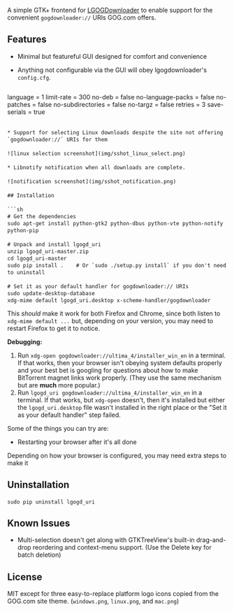 A simple GTK+ frontend for [LGOGDownloader](https://github.com/Sude-/lgogdownloader)
to enable support for the convenient `gogdownloader://` URIs GOG.com offers.

## Features

* Minimal but featureful GUI designed for comfort and convenience
* Anything not configurable via the GUI will obey lgogdownloader's
  `config.cfg`.

  ```rc
language = 1
limit-rate = 300
no-deb = false
no-language-packs = false
no-patches = false
no-subdirectories = false
no-targz = false
retries = 3
save-serials = true
  ```

* Support for selecting Linux downloads despite the site not offering
  `gogdownloader://` URIs for them

  ![linux selection screenshot](img/sshot_linux_select.png)

* Libnotify notification when all downloads are complete.

  ![notification screenshot](img/sshot_notification.png)

## Installation

```sh
# Get the dependencies
sudo apt-get install python-gtk2 python-dbus python-vte python-notify python-pip

# Unpack and install lgogd_uri
unzip lgogd_uri-master.zip
cd lgogd_uri-master
sudo pip install .    # Or `sudo ./setup.py install` if you don't need to uninstall

# Set it as your default handler for gogdownloader:// URIs
sudo update-desktop-database
xdg-mime default lgogd_uri.desktop x-scheme-handler/gogdownloader
```

This *should* make it work for both Firefox and Chrome, since both listen to
`xdg-mime default ...` but, depending on your version, you may need to restart
Firefox to get it to notice.

**Debugging:**

1. Run `xdg-open gogdownloader://ultima_4/installer_win_en` in a terminal.
   If that works, then your browser isn't obeying system defaults properly
   and your best bet is googling for questions about how to make BitTorrent
   magnet links work properly. (They use the same mechanism but are **much**
   more popular.)
2. Run `lgogd_uri gogdownloader://ultima_4/installer_win_en` in a terminal.
   If that works, but `xdg-open` doesn't, then it's installed but either the
   `lgogd_uri.desktop` file wasn't installed in the right place or the
   "Set it as your default handler" step failed.

Some of the things you can try are:

* Restarting your browser after it's all done

Depending on how your browser is
configured, you may need extra steps to make it


## Uninstallation

    sudo pip uninstall lgogd_uri

## Known Issues

* Multi-selection doesn't get along with GTKTreeView's built-in drag-and-drop
  reordering and context-menu support. (Use the Delete key for batch deletion)

## License

MIT except for three easy-to-replace platform logo icons copied from the
GOG.com site theme. (`windows.png`, `linux.png`, and `mac.png`)
